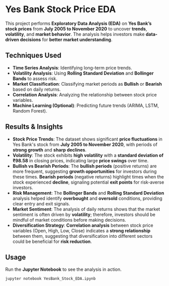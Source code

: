 # Yes Bank Stock Price EDA

This project performs **Exploratory Data Analysis (EDA)** on **Yes Bank’s stock prices** from **July 2005 to November 2020** to uncover **trends**, **volatility**, and **market behavior**. The analysis helps investors make **data-driven decisions** for **better market understanding**.

## Techniques Used

- **Time Series Analysis**: Identifying long-term price trends.
- **Volatility Analysis**: Using **Rolling Standard Deviation** and **Bollinger Bands** to assess risk.
- **Market Classification**: Classifying market periods as **Bullish** or **Bearish** based on daily returns.
- **Correlation Analysis**: Analyzing the relationship between stock price variables.
- **Machine Learning (Optional)**: Predicting future trends (ARIMA, LSTM, Random Forest).

## Results & Insights

- **Stock Price Trends**: The dataset shows significant **price fluctuations** in Yes Bank's stock from **July 2005 to November 2020**, with periods of **strong growth** and **sharp declines**.
- **Volatility**: The stock exhibits **high volatility** with a **standard deviation of ₹98.58** in closing prices, indicating large **price swings** over time.
- **Bullish vs Bearish Periods**: The **bullish periods** (positive returns) are more frequent, suggesting **growth opportunities** for investors during these times. **Bearish periods** (negative returns) highlight times when the stock experienced **decline**, signaling potential **exit points** for risk-averse investors.
- **Risk Management**: The **Bollinger Bands** and **Rolling Standard Deviation** analysis helped identify **overbought** and **oversold** conditions, providing clear entry and exit signals.
- **Market Sentiment**: The analysis of daily returns shows that the market sentiment is often driven by **volatility**; therefore, investors should be mindful of market conditions before making decisions.
- **Diversification Strategy**: **Correlation analysis** between stock price variables (Open, High, Low, Close) indicates a **strong relationship** between them, suggesting that diversification into different sectors could be beneficial for **risk reduction**.

## Usage

Run the **Jupyter Notebook** to see the analysis in action.

```bash
jupyter notebook YesBank_Stock_EDA.ipynb
